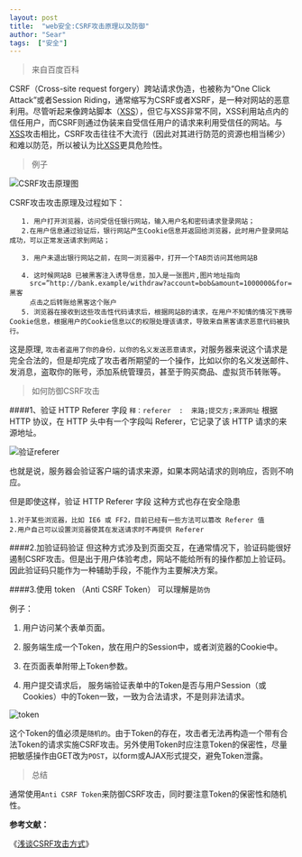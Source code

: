 ```yaml
---
layout: post
title:  "web安全:CSRF攻击原理以及防御"
author: "Sear"
tags:  ["安全"]
---
```


>来自百度百科

CSRF（Cross-site request forgery）跨站请求伪造，也被称为“One Click Attack”或者Session Riding，通常缩写为CSRF或者XSRF，是一种对网站的恶意利用。尽管听起来像跨站脚本（[XSS](https://baike.baidu.com/item/XSS)），但它与XSS非常不同，XSS利用站点内的信任用户，而CSRF则通过伪装来自受信任用户的请求来利用受信任的网站。与[XSS](https://baike.baidu.com/item/XSS)攻击相比，CSRF攻击往往不大流行（因此对其进行防范的资源也相当稀少）和难以防范，所以被认为比[XSS](https://baike.baidu.com/item/XSS)更具危险性。

>例子

![CSRF攻击原理图](https://upload-images.jianshu.io/upload_images/4099767-4e373b4cb613207b.png?imageMogr2/auto-orient/strip%7CimageView2/2/w/1240)

CSRF攻击攻击原理及过程如下：

       1. 用户打开浏览器，访问受信任银行网站，输入用户名和密码请求登录网站；
       2.在用户信息通过验证后，银行网站产生Cookie信息并返回给浏览器，此时用户登录网站成功，可以正常发送请求到网站；

       3. 用户未退出银行网站之前，在同一浏览器中，打开一个TAB页访问其他网站B

       4. 这时候网站B 已被黑客注入诱导信息，加入是一张图片,图片地址指向
         src=”http://bank.example/withdraw?account=bob&amount=1000000&for=黑客
         点击之后转账给黑客这个账户
       5. 浏览器在接收到这些攻击性代码请求后，根据网站B的请求，在用户不知情的情况下携带Cookie信息，根据用户的Cookie信息以C的权限处理该请求，导致来自黑客请求恶意代码被执行。

这是原理, `攻击者盗用了你的身份，以你的名义发送恶意请求`，对服务器来说这个请求是完全合法的，但是却完成了攻击者所期望的一个操作，比如以你的名义发送邮件、发消息，盗取你的账号，添加系统管理员，甚至于购买商品、虚拟货币转账等。

>如何防御CSRF攻击

####1、验证 HTTP Referer 字段
`释：referer  :  来路;提交方;来源网址`
 根据 HTTP 协议，在 HTTP 头中有一个字段叫 Referer，它记录了该 HTTP 请求的来源地址。

![验证referer](https://upload-images.jianshu.io/upload_images/4099767-5a94fe5b9de08b46.jpeg?imageMogr2/auto-orient/strip%7CimageView2/2/w/1240)

也就是说，服务器会验证客户端的请求来源，如果本网站请求的则响应，否则不响应。

但是即使这样，验证 HTTP Referer 字段 这种方式也存在安全隐患
 ```
1.对于某些浏览器，比如 IE6 或 FF2，目前已经有一些方法可以篡改 Referer 值
2.用户自己可以设置浏览器使其在发送请求时不再提供 Referer
```

####2.加验证码验证
但这种方式涉及到页面交互，在通常情况下，验证码能很好遏制CSRF攻击。但是出于用户体验考虑，网站不能给所有的操作都加上验证码。因此验证码只能作为一种辅助手段，不能作为主要解决方案。

####3.使用 token （Anti CSRF Token）
可以理解是`防伪`

例子：

1. 用户访问某个表单页面。

2. 服务端生成一个Token，放在用户的Session中，或者浏览器的Cookie中。

3. 在页面表单附带上Token参数。

4. 用户提交请求后， 服务端验证表单中的Token是否与用户Session（或Cookies）中的Token一致，一致为合法请求，不是则非法请求。

![token](https://upload-images.jianshu.io/upload_images/4099767-52ef0c070b600db7.png?imageMogr2/auto-orient/strip%7CimageView2/2/w/1240)

这个Token的值必须是`随机的`。由于Token的存在，攻击者无法再构造一个带有合法Token的请求实施CSRF攻击。另外使用Token时应注意Token的保密性，尽量把敏感操作由GET改为`POST`，以form或AJAX形式提交，避免Token泄露。


 >总结

通常使用`Anti CSRF Token`来防御CSRF攻击，同时要注意Token的保密性和随机性。

**参考文献：**

《[浅谈CSRF攻击方式](http://www.cnblogs.com/hyddd/archive/2009/04/09/1432744.html)》
